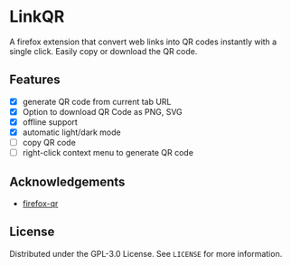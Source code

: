 # LinkQR

A firefox extension that convert web links into QR codes instantly with a single click. Easily copy or download the QR code.

## Features

- [x] generate QR code from current tab URL
- [x] Option to download QR Code as PNG, SVG
- [x] offline support
- [x] automatic light/dark mode
- [ ] copy QR code
- [ ] right-click context menu to generate QR code

## Acknowledgements

 * [firefox-qr](https://github.com/pudymody/firefox-qr?tab=readme-ov-file#about-the-project)

## License

Distributed under the GPL-3.0 License. See `LICENSE` for more information.